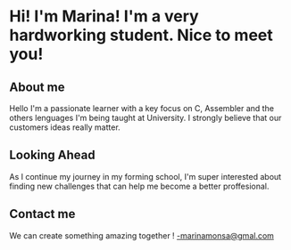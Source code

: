 # Hi! I'm Marina! I'm a very hardworking student. Nice to meet you!

## About me

Hello I'm a passionate learner with a key focus on C, Assembler and the others lenguages I'm being taught at University.
I strongly believe that our customers ideas really matter. 

## Looking Ahead

As I continue my journey in my forming school, I'm super interested about finding new challenges that can help me become a better proffesional.

## Contact me
We can create something amazing together !
-marinamonsa@gmal.com
